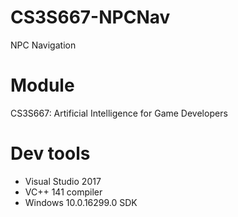 # CS3S667-NPCNav
NPC Navigation
# Module
CS3S667: Artificial Intelligence for Game Developers
# Dev tools
* Visual Studio 2017
* VC++ 141 compiler
* Windows 10.0.16299.0 SDK

